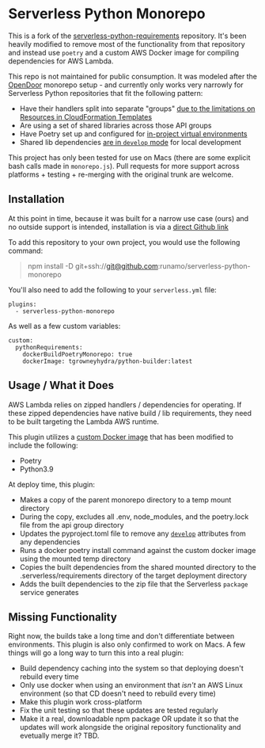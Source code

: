 # Serverless Python Monorepo

This is a fork of the [serverless-python-requirements](https://github.com/UnitedIncome/serverless-python-requirements) repository.  It's been heavily modified to remove most of the functionality from that repository and instead use `poetry` and a custom AWS Docker image for compiling dependencies for AWS Lambda.

This repo is not maintained for public consumption.  It was modeled after the [OpenDoor](https://medium.com/opendoor-labs/our-python-monorepo-d34028f2b6fa) monorepo setup - and currently only works very narrowly for Serverless Python repositories that fit the following pattern:

- Have their handlers split into separate "groups" [due to the limitations on Resources in CloudFormation Templates](https://www.serverless.com/blog/serverless-workaround-cloudformation-200-resource-limit)
- Are using a set of shared libraries across those API groups
- Have Poetry set up and configured for [in-project virtual environments](https://python-poetry.org/docs/configuration/#virtualenvsin-project)
- Shared lib dependencies [are in `develop` mode](https://python-poetry.org/docs/dependency-specification/#path-dependencies) for local development

This project has only been tested for use on Macs (there are some explicit bash calls made in `monorepo.js`).  Pull requests for more support across platforms + testing + re-merging with the original trunk are welcome.

## Installation
At this point in time, because it was built for a narrow use case (ours) and no outside support is intended, installation is via a [direct Github link](https://docs.npmjs.com/cli/v7/commands/npm-install)

To add this repository to your own project, you would use the following command:

> npm install -D git+ssh://git@github.com:runamo/serverless-python-monorepo

You'll also need to add the following to your `serverless.yml` file:

```
plugins:
  - serverless-python-monorepo
```

As well as a few custom variables:

```
custom:
  pythonRequirements:
    dockerBuildPoetryMonorepo: true
    dockerImage: tgrowneyhydra/python-builder:latest
```

## Usage / What it Does
AWS Lambda relies on zipped handlers / dependencies for operating.  If these zipped dependencies have native build / lib requirements, they need to be built targeting the Lambda AWS runtime.

This plugin utilizes a [custom Docker image](https://github.com/Runamo/runamo-lambda-build) that has been modified to include the following:

- Poetry
- Python3.9

At deploy time, this plugin:

- Makes a copy of the parent monorepo directory to a temp mount directory
- During the copy, excludes all .env, node_modules, and the poetry.lock file from the api group directory
- Updates the pyproject.toml file to remove any [`develop`](https://python-poetry.org/docs/dependency-specification/#path-dependencies) attributes from any dependencies
- Runs a docker poetry install command against the custom docker image using the mounted temp directory
- Copies the built dependencies from the shared mounted directory to the .serverless/requirements directory of the target deployment directory
- Adds the built dependencies to the zip file that the Serverless `package` service generates
## Missing Functionality
Right now, the builds take a long time and don't differentiate between environments.  This plugin is also only confirmed to work on Macs.  A few things will go a long way to turn this into a real plugin:

- Build dependency caching into the system so that deploying doesn't rebuild every time
- Only use docker when using an environment that _isn't_ an AWS Linux environment (so that CD doesn't need to rebuild every time)
- Make this plugin work cross-platform
- Fix the unit testing so that these updates are tested regularly
- Make it a real, downloadable npm package OR update it so that the updates will work alongside the original repository functionality and evetually merge it? TBD.
